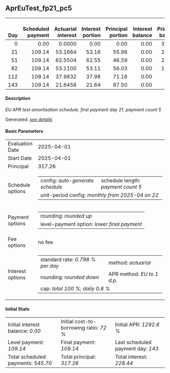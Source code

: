 <h2>AprEuTest_fp21_pc5</h2>
<table>
    <thead style="vertical-align: bottom;">
        <th style="text-align: right;">Day</th>
        <th style="text-align: right;">Scheduled payment</th>
        <th style="text-align: right;">Actuarial interest</th>
        <th style="text-align: right;">Interest portion</th>
        <th style="text-align: right;">Principal portion</th>
        <th style="text-align: right;">Interest balance</th>
        <th style="text-align: right;">Principal balance</th>
        <th style="text-align: right;">Total actuarial interest</th>
        <th style="text-align: right;">Total interest</th>
        <th style="text-align: right;">Total principal</th>
    </thead>
    <tr style="text-align: right;">
        <td class="ci00">0</td>
        <td class="ci01" style="white-space: nowrap;">0.00</td>
        <td class="ci02">0.0000</td>
        <td class="ci03">0.00</td>
        <td class="ci04">0.00</td>
        <td class="ci05">0.00</td>
        <td class="ci06">317.26</td>
        <td class="ci07">0.0000</td>
        <td class="ci08">0.00</td>
        <td class="ci09">0.00</td>
    </tr>
    <tr style="text-align: right;">
        <td class="ci00">21</td>
        <td class="ci01" style="white-space: nowrap;">109.14</td>
        <td class="ci02">53.1664</td>
        <td class="ci03">53.16</td>
        <td class="ci04">55.98</td>
        <td class="ci05">0.00</td>
        <td class="ci06">261.28</td>
        <td class="ci07">53.1664</td>
        <td class="ci08">53.16</td>
        <td class="ci09">55.98</td>
    </tr>
    <tr style="text-align: right;">
        <td class="ci00">51</td>
        <td class="ci01" style="white-space: nowrap;">109.14</td>
        <td class="ci02">62.5504</td>
        <td class="ci03">62.55</td>
        <td class="ci04">46.59</td>
        <td class="ci05">0.00</td>
        <td class="ci06">214.69</td>
        <td class="ci07">115.7169</td>
        <td class="ci08">115.71</td>
        <td class="ci09">102.57</td>
    </tr>
    <tr style="text-align: right;">
        <td class="ci00">82</td>
        <td class="ci01" style="white-space: nowrap;">109.14</td>
        <td class="ci02">53.1100</td>
        <td class="ci03">53.11</td>
        <td class="ci04">56.03</td>
        <td class="ci05">0.00</td>
        <td class="ci06">158.66</td>
        <td class="ci07">168.8269</td>
        <td class="ci08">168.82</td>
        <td class="ci09">158.60</td>
    </tr>
    <tr style="text-align: right;">
        <td class="ci00">112</td>
        <td class="ci01" style="white-space: nowrap;">109.14</td>
        <td class="ci02">37.9832</td>
        <td class="ci03">37.98</td>
        <td class="ci04">71.16</td>
        <td class="ci05">0.00</td>
        <td class="ci06">87.50</td>
        <td class="ci07">206.8101</td>
        <td class="ci08">206.80</td>
        <td class="ci09">229.76</td>
    </tr>
    <tr style="text-align: right;">
        <td class="ci00">143</td>
        <td class="ci01" style="white-space: nowrap;">109.14</td>
        <td class="ci02">21.6458</td>
        <td class="ci03">21.64</td>
        <td class="ci04">87.50</td>
        <td class="ci05">0.00</td>
        <td class="ci06">0.00</td>
        <td class="ci07">228.4558</td>
        <td class="ci08">228.44</td>
        <td class="ci09">317.26</td>
    </tr>
</table>
<h4>Description</h4>
<p><i>EU APR test amortisation schedule, first payment day 21, payment count 5</i></p>
<p>Generated: <i><a href="../GeneratedDate.md">see details</a></i></p>
<h4>Basic Parameters</h4>
<table>
    <tr>
        <td>Evaluation Date</td>
        <td>2025-04-01</td>
    </tr>
    <tr>
        <td>Start Date</td>
        <td>2025-04-01</td>
    </tr>
    <tr>
        <td>Principal</td>
        <td>317.26</td>
    </tr>
    <tr>
        <td>Schedule options</td>
        <td>
            <table>
                <tr>
                    <td>config: <i>auto-generate schedule</i></td>
                    <td>schedule length: <i><i>payment count</i> 5</i></td>
                </tr>
                <tr>
                    <td colspan="2" style="white-space: nowrap;">unit-period config: <i>monthly from 2025-04 on 22</i></td>
                </tr>
            </table>
        </td>
    </tr>
    <tr>
        <td>Payment options</td>
        <td>
            <table>
                <tr>
                    <td>rounding: <i>rounded up</i></td>
                </tr>
                <tr>
                    <td>level-payment option: <i>lower&nbsp;final&nbsp;payment</i></td>
                </tr>
            </table>
        </td>
    </tr>
    <tr>
        <td>Fee options</td>
        <td>no fee
        </td>
    </tr>
    <tr>
        <td>Interest options</td>
        <td>
            <table>
                <tr>
                    <td>standard rate: <i>0.798 % per day</i></td>
                    <td>method: <i>actuarial</i></td>
                </tr>
                <tr>
                    <td>rounding: <i>rounded down</i></td>
                    <td>APR method: <i>EU to 1 d.p.</i></td>
                </tr>
                <tr>
                    <td colspan="2">cap: <i>total 100 %; daily 0.8 %</td>
                </tr>
            </table>
        </td>
    </tr>
</table>
<h4>Initial Stats</h4>
<table>
    <tr>
        <td>Initial interest balance: <i>0.00</i></td>
        <td>Initial cost-to-borrowing ratio: <i>72 %</i></td>
        <td>Initial APR: <i>1292.6 %</i></td>
    </tr>
    <tr>
        <td>Level payment: <i>109.14</i></td>
        <td>Final payment: <i>109.14</i></td>
        <td>Last scheduled payment day: <i>143</i></td>
    </tr>
    <tr>
        <td>Total scheduled payments: <i>545.70</i></td>
        <td>Total principal: <i>317.26</i></td>
        <td>Total interest: <i>228.44</i></td>
    </tr>
</table>